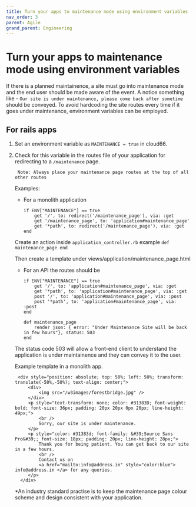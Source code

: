 ```yaml
---
title: Turn your apps to maintenance mode using environment variables
nav_order: 3
parent: Agile
grand_parent: Engineering
---
```


# Turn your apps to maintenance mode using environment variables

If there is a planned maintainence, a site must go into maintenance mode and the end user should be made aware of the event.
A notice something like - `Our site is under maintenance, please come back after sometime` should be conveyed. To avoid hardcoding the site routes every time if it goes under maintenance, environment variables can be employed.

##	For rails apps

1. Set an environment variable as `MAINTENANCE = true` in cloud66.
2. Check for this variable in the routes file of your application for redirecting to a `/maintenance` page.

		Note: Always place your maintenance page routes at the top of all other routes

	Examples:
	- For a monolith application

		```
		if ENV["MAINTENANCE"] == true
			get '/', to: redirect('/maintenance_page'), via: :get
			get '/maintenance_page', to: 'application#maintenance_page'
			get '*path', to: redirect('/maintenance_page'), via: :get
		end

		```

	Create an action inside `application_controller.rb` example
		```
		def maintenance_page
		end
		```

	Then create a template under views/application/maintenance_page.html

	- For an API the routes should be

		```
		if ENV["MAINTENANCE"] == true
			get '/', to: 'application#maintenance_page', via: :get
			get '*path', to: 'application#maintenance_page', via: :get
			post '/', to: 'application#maintenance_page', via: :post
			post '*path', to: 'application#maintenance_page', via: :post
		end

		def maintenance_page
			render json: { error: "Under Maintenance Site will be back in few hours"}, status: 503
		end

		```
	 The status code 503 will allow a front-end client to understand the application is under maintainence and they can convey it to the user.

	Example template in a monolith app.

		<div style="position: absolute; top: 50%; left: 50%; transform: translate(-50%,-50%); text-align: center;">
			<div>
				<img src="/w3images/forestbridge.jpg" />
			</div>
			<p style="text-transform: none; color: #31383D; font-weight: bold; font-size: 36px; padding: 20px 20px 0px 20px; line-height: 49px;">
				<br />
				Sorry, our site is under maintenance.
			</p>
			<p style="color: #31383d; font-family: &#39;Source Sans Pro&#39;; font-size: 18px; padding: 20px; line-height: 28px;">
				Thank you for being patient. You can get back to our site in a few hours.
				<br />
				Contact us on
				<a href="mailto:info@address.in" style="color:blue"> info@address.in </a> for any queries.
			</p>
		 </div>

	*An industry standard practise is to keep the maintenance page colour scheme and design consistent with your application.
